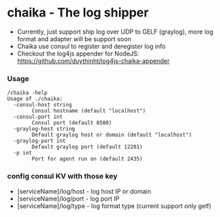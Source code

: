 # chaika - The log shipper

* Currently, just support ship log over UDP to GELF (graylog), more log format and adapter will be support soon
* Chaika use consul to register and deregister log info
* Checkout the log4js appender for NodeJS: https://github.com/duythinht/log4js-chaika-appender

### Usage

    /chaika -help
    Usage of ./chaika:
      -consul-host string
            Consul hostname (default "localhost")
      -consul-port int
            Consul port (default 8500)
      -graylog-host string
            Default graylog host or domain (default "localhost")
      -graylog-port int
            Default graylog port (default 12201)
      -p int
            Port for agent run on (default 2435)

### config consul KV with those key

* [serviceName]/log/host - log host IP or domain
* [serviceName]/log/port - log port IP
* [serviceName]/log/type - log format type (current support only gelf)

